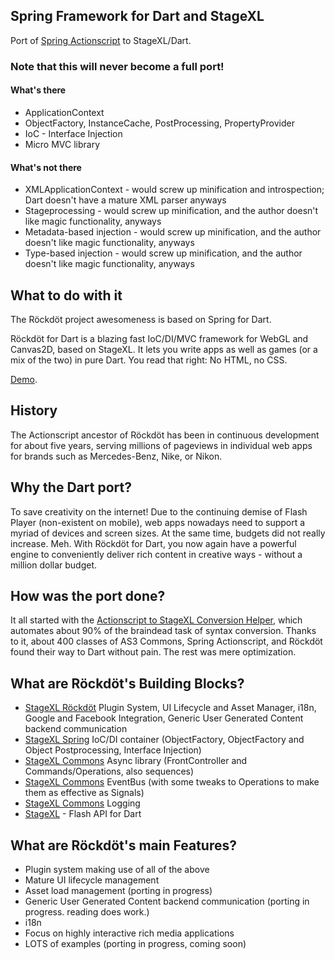 ## Spring Framework for Dart and StageXL

Port of [Spring Actionscript](http://www.springactionscript.org/) to StageXL/Dart.

### Note that this will never become a full port!

#### What's there
* ApplicationContext
* ObjectFactory, InstanceCache, PostProcessing, PropertyProvider
* IoC - Interface Injection
* Micro MVC library

#### What's not there
* XMLApplicationContext - would screw up minification and introspection; Dart doesn't have a mature XML parser anyways
* Stageprocessing - would screw up minification, and the author doesn't like magic functionality, anyways
* Metadata-based injection - would screw up minification, and the author doesn't like magic functionality, anyways
* Type-based injection - would screw up minification, and the author doesn't like magic functionality, anyways

## What to do with it

The Röckdöt project awesomeness is based on Spring for Dart.

Röckdöt for Dart is a blazing fast IoC/DI/MVC framework for WebGL and Canvas2D, based on StageXL.
It lets you write apps as well as games (or a mix of the two) in pure Dart. You read that right: No HTML, no CSS.

[Demo](http://rockdot.sounddesignz.com/template/).

## History

The Actionscript ancestor of Röckdöt has been in continuous development for about five years,
serving millions of pageviews in individual web apps for brands such as Mercedes-Benz, Nike, or Nikon.

## Why the Dart port?

To save creativity on the internet! Due to the continuing demise of Flash Player (non-existent on mobile),
web apps nowadays need to support a myriad of devices and screen sizes. At the same time, budgets did not
really increase. Meh.
With Röckdöt for Dart, you now again have a powerful engine to conveniently deliver rich content in creative ways - without a million dollar budget.

## How was the port done?

It all started with the [Actionscript to StageXL Conversion Helper](https://github.com/blockforest/stagexl-converter-pubglobal),
which automates about 90% of the braindead task of syntax conversion. Thanks to it, about 400 classes of AS3 Commons, Spring Actionscript, and Röckdöt
found their way to Dart without pain. The rest was mere optimization.

## What are Röckdöt's Building Blocks?
* [StageXL Röckdöt](https://github.com/blockforest/stagexl-rockdot) Plugin System, UI Lifecycle and Asset Manager, i18n, Google and Facebook Integration, Generic User Generated Content backend communication
* [StageXL Spring](https://github.com/blockforest/stagexl-spring) IoC/DI container (ObjectFactory, ObjectFactory and Object Postprocessing, Interface Injection)
* [StageXL Commons](https://github.com/blockforest/stagexl-commons) Async library (FrontController and Commands/Operations, also sequences)
* [StageXL Commons](https://github.com/blockforest/stagexl-commons) EventBus (with some tweaks to Operations to make them as effective as Signals)
* [StageXL Commons](https://github.com/blockforest/stagexl-commons) Logging
* [StageXL](https://github.com/bp74/StageXL) - Flash API for Dart

## What are Röckdöt's main Features?
* Plugin system making use of all of the above
* Mature UI lifecycle management
* Asset load management (porting in progress)
* Generic User Generated Content backend communication (porting in progress. reading does work.)
* i18n
* Focus on highly interactive rich media applications
* LOTS of examples (porting in progress, coming soon)